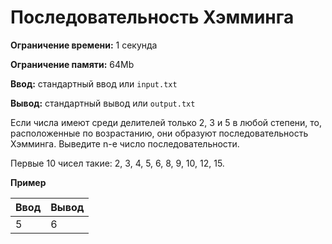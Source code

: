 # Последовательность Хэмминга

**Ограничение времени:** 1 секунда

**Ограничение памяти:** 64Mb

**Ввод:** стандартный ввод или `input.txt`

**Вывод:** стандартный вывод или `output.txt`

Если числа имеют среди делителей только 2, 3 и 5 в любой степени, то, расположенные по возрастанию, они образуют последовательность Хэмминга. Выведите n-е число последовательности.

Первые 10 чисел такие: 2, 3, 4, 5, 6, 8, 9, 10, 12, 15.

**Пример**

| Ввод | Вывод |
|---|---|
| 5 | 6 |